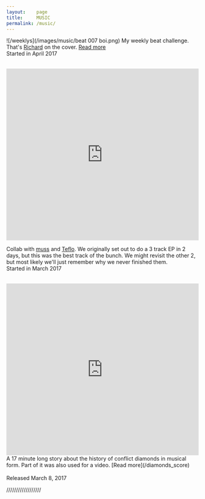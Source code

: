 ```yaml
---
layout:    page
title:     MUSIC
permalink: /music/
---
```


![/weeklys](/images/music/beat 007 boi.png)
My weekly beat challenge. That's [Richard](https://soundcloud.com/richard-deffner) on the cover. [Read more](/weeklys)
<br>
Started in April 2017
<br>
<br>
<iframe width="100%" height="450" scrolling="no" frameborder="no" src="https://w.soundcloud.com/player/?url=https%3A//api.soundcloud.com/tracks/332353687&amp;color=383f51&amp;auto_play=false&amp;hide_related=false&amp;show_comments=true&amp;show_user=true&amp;show_reposts=false&amp;visual=true"></iframe>

Collab with [muss](https://soundcloud.com/musshalt) and [Teflo](https://soundcloud.com/teflodude). We originally set out to do a 3 track EP in 2 days, but this was the best track of the bunch. We might revisit the other 2, but most likely we'll just remember why we never finished them.
<br>
Started in March 2017
<br> 
<br>
<iframe width="100%" height="450" scrolling="no" frameborder="no" src="https://w.soundcloud.com/player/?url=https%3A//api.soundcloud.com/tracks/311496727&amp;auto_play=false&amp;color=383f51&amp;1hide_related=true&amp;show_comments=true&amp;show_user=true&amp;show_reposts=false&amp;visual=true"></iframe>
A 17 minute long story about the history of conflict diamonds in musical form. Part of it was also used for a video. [Read more](/diamonds_score)
<br> <br>
Released March 8, 2017
<br>

//////////////////